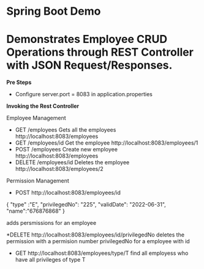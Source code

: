# Spring Boot Demo 
# Demonstrates Employee CRUD Operations through REST Controller with JSON Request/Responses.


**Pre Steps**

* Configure server.port = 8083 in application.properties


**Invoking the Rest Controller**

Employee Management

* GET   		/employees 			Gets all the employees   http://localhost:8083/employees
* GET    		/employees/id		Get the employee		 http://localhost:8083/employees/1
* POST   		/employees			Create new employee		 http://localhost:8083/employees
* DELETE		/employees/id		Deletes the employee	 http://localhost:8083/employees/2



Permission Management


* POST  http://localhost:8083/employees/id


{  "type" :"E",
   "privilegedNo": "225",
   "validDate": "2022-06-31",
   "name":"676876868"
}


adds persmissions for an employee



*DELETE    http://localhost:8083/employees/id/privilegedNo      deletes the permission with a permision number privilegedNo for a employee with id


* GET    http://localhost:8083/employees/type/T        find all employess who have all privileges of type T





